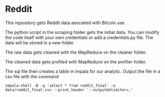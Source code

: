 # Reddit

This repository gets Reddit data asociated with Bitcoin use.

The python script in the scraping folder gets the initial data. You can modify the code itself with your own credentials or add a credentials.py file. The data will be stored in a new folder.

The raw data gets cleaned with the MapReduce on the cleaner folder. 

The cleaned data gets profiled with MapReduce on the profiler folder.

The sql file then creates a table in impala for our analytic.
Output the file in a csv file with the command 
```
impala-shell -B -q 'select * from reddit_final' -o data/reddit_final.csv --print_header '--outputdelimiter=,'
```



